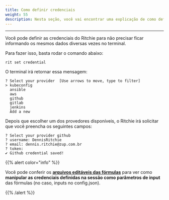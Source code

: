 ```yaml
---
title: Como definir credenciais
weight: 55
description: Nesta seção, você vai encontrar uma explicação de como definir credenciais no Ritchie.
---
```


---

Você pode definir as credenciais do Ritchie para não precisar ficar informando os mesmos dados diversas vezes no terminal. 

Para fazer isso, basta rodar o comando abaixo:

```text
rit set credential
```

O terminal irá retornar essa mensagem:  

```text
? Select your provider  [Use arrows to move, type to filter]
> kubeconfig
  ansible
  aws
  github
  gitlab
  jenkins
  Add a new
```

Depois que escolher um dos provedores disponíveis, o Ritchie irá solicitar que você preencha os seguintes campos:

```text
? Select your provider github
? username: DennisRitchie
? email: dennis.ritchie@zup.com.br
? token: 
✔ Github credential saved!
```

{{% alert color="info" %}}

Você pode conferir os [**arquivos editáveis das fórmulas**](../../formulas/como-implementar-formulas/#arquivos-editaveis) para ver como **manipular as credenciais definidas na sessão como parâmetros de input** das fórmulas \(no caso, inputs no config.json\).

{{% /alert %}}
